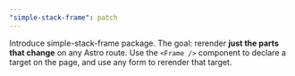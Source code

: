 ```yaml
---
"simple-stack-frame": patch
---
```


Introduce simple-stack-frame package. The goal: rerender **just the parts that change** on any Astro route. Use the `<Frame />` component to declare a target on the page, and use any form to rerender that target.
